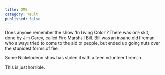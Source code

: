 ```yaml
---
title: OMG
category: vault
published: false
---
```


Does anyone remember the show 'In Living Color'? There was one skit, done by
Jim Carey, called Fire Marshall Bill. Bill was an insane old fireman who
always tried to come to the aid of people, but ended up going nuts over the
stupidest forms of fire.

Some Nickelodeon show has stolen it with a teen volunteer fireman.

This is just horrible.
